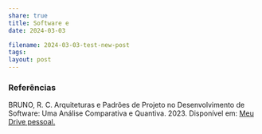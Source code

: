 ```yaml
---
share: true
title: Software e 
date: 2024-03-03

filename: 2024-03-03-test-new-post
tags: 
layout: post
---
```


### Referências

BRUNO, R. C. Arquiteturas e Padrões de Projeto no Desenvolvimento de Software: Uma Análise Comparativa e Quantiva. 2023. Disponível em: [Meu Drive pessoal.](https://drive.google.com/file/d/1BBEyQYH-4xGppTguzkogAvD6wqnp-1JJ/view?usp=sharing) 